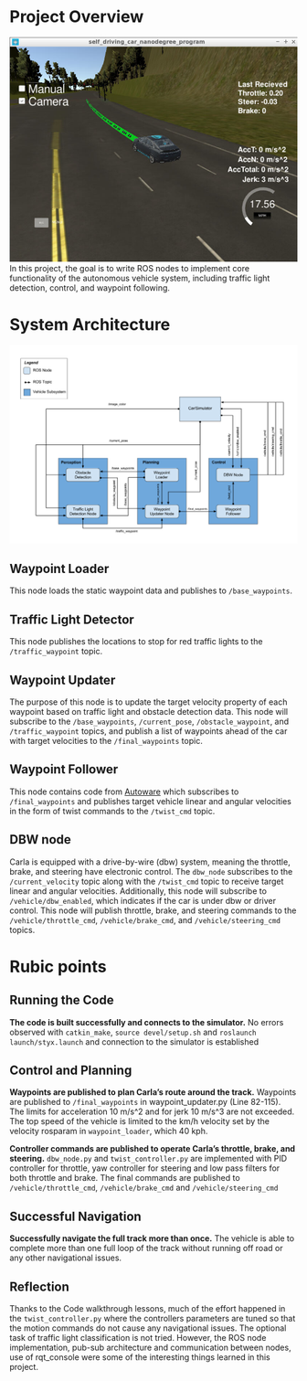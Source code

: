 # Project Overview
[image1]: ./sys_int.png "System Integration"
[image2]: ./sys_arch.png "System Architecture"
![System Integration][image1]
In this project, the goal is to write ROS nodes to implement core functionality of the autonomous vehicle system, including traffic light detection, control, and waypoint following. 
# System Architecture
![System Architecture][image2]
## Waypoint Loader
This node loads the static waypoint data and publishes to `/base_waypoints`.
## Traffic Light Detector
This node publishes the locations to stop for red traffic lights to the `/traffic_waypoint` topic.
## Waypoint Updater
The purpose of this node is to update the target velocity property of each waypoint based on traffic light and obstacle detection data. This node will subscribe to the `/base_waypoints`, `/current_pose`, `/obstacle_waypoint`, and `/traffic_waypoint` topics, and publish a list of waypoints ahead of the car with target velocities to the `/final_waypoints` topic.
## Waypoint Follower
This node contains code from [Autoware](https://github.com/CPFL/Autoware) which subscribes to `/final_waypoints` and publishes target vehicle linear and angular velocities in the form of twist commands to the `/twist_cmd` topic.
## DBW node
Carla is equipped with a drive-by-wire (dbw) system, meaning the throttle, brake, and steering have electronic control. The `dbw_node` subscribes to the `/current_velocity` topic along with the `/twist_cmd` topic to receive target linear and angular velocities. Additionally, this node will subscribe to `/vehicle/dbw_enabled`, which indicates if the car is under dbw or driver control. This node will publish throttle, brake, and steering commands to the `/vehicle/throttle_cmd`, `/vehicle/brake_cmd`, and `/vehicle/steering_cmd` topics.

# Rubic points
## Running the Code
**The code is built successfully and connects to the simulator.**
No errors observed with `catkin_make`, `source devel/setup.sh` and `roslaunch launch/styx.launch` and connection to the simulator is established

## Control and Planning
**Waypoints are published to plan Carla’s route around the track.**
Waypoints are published to  `/final_waypoints`  in waypoint_updater.py (Line 82-115).
The limits for acceleration 10 m/s^2  and for jerk 10 m/s^3 are not exceeded.
The top speed of the vehicle  is limited to the km/h velocity set by the velocity rosparam in  `waypoint_loader`, which 40 kph.

**Controller commands are published to operate Carla’s throttle, brake, and steering.**
`dbw_node.py`  and `twist_controller.py` are implemented with PID controller for throttle, yaw controller for steering and low pass filters for both throttle and brake. The final commands are published to `/vehicle/throttle_cmd`, `/vehicle/brake_cmd` and `/vehicle/steering_cmd`

## Successful Navigation

**Successfully navigate the full track more than once.**
The vehicle is able to complete more than one full loop of the track without running off road or any other navigational issues.

## Reflection
Thanks to the Code walkthrough lessons, much of the effort happened in the `twist_controller.py` where the controllers parameters are tuned so that the motion commands do not cause any navigational issues. The optional task of traffic light classification is not tried. However, the ROS node implementation, pub-sub architecture and communication between nodes, use of rqt_console were some of the interesting things learned in this project.